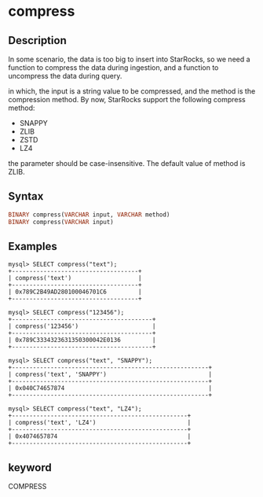 # compress

## Description

In some scenario, the data is too big to insert into StarRocks, so we need a function to compress the data during ingestion, and a function to uncompress the data during query.

in which, the input is a string value to be compressed, and the method is the compression method. By now, StarRocks support the following compress method:

- SNAPPY
- ZLIB
- ZSTD
- LZ4

the parameter should be case-insensitive. The default value of method is ZLIB.

## Syntax

```Haskell
BINARY compress(VARCHAR input, VARCHAR method)
BINARY compress(VARCHAR input)
```

## Examples

```Plain Text
mysql> SELECT compress("text");
+------------------------------------+
| compress('text')                   |
+------------------------------------+
| 0x789C2B49AD280100046701C6         |
+------------------------------------+

mysql> SELECT compress("123456");
+----------------------------------------+
| compress('123456')                     |
+----------------------------------------+
| 0x789C3334323631350300042E0136         |
+----------------------------------------+

mysql> SELECT compress("text", "SNAPPY");
+--------------------------------------------------------+
| compress('text', 'SNAPPY')                             |
+--------------------------------------------------------+
| 0x040C74657874                                         |
+--------------------------------------------------------+

mysql> SELECT compress("text", "LZ4");
+--------------------------------------------------+
| compress('text', 'LZ4')                          |
+--------------------------------------------------+
| 0x4074657874                                     |
+--------------------------------------------------+
```

## keyword

COMPRESS
